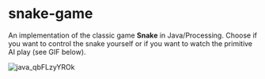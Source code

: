  # snake-game
 
An implementation of the classic game **Snake** in Java/Processing. Choose if you want to control the snake yourself or if you want to watch the primitive AI play (see GIF below).

![java_qbFLzyYROk](https://github.com/akerfel/snake-in-java/assets/45148959/b909694d-0f75-45a0-8538-d300a9f4aeda)
